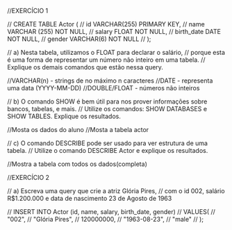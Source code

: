 

//EXERCÍCIO 1

// CREATE TABLE Actor (
//     id VARCHAR(255) PRIMARY KEY,
//     name VARCHAR (255) NOT NULL,
//     salary FLOAT NOT NULL,
//     birth_date DATE NOT NULL,
//     gender VARCHAR(6) NOT NULL
// );

// a) Nesta tabela, utilizamos o FLOAT para declarar o salário, 
// porque esta é uma forma de representar um número não inteiro em uma tabela. 
// Explique os demais comandos que estão nessa query.



//VARCHAR(n) - strings de no máximo n caracteres
//DATE - representa uma data (YYYY-MM-DD)
//DOUBLE/FLOAT - números não inteiros


// b) O comando SHOW é bem útil para nos prover informações sobre bancos, tabelas, e mais. 
// Utilize os comandos: SHOW DATABASES e SHOW TABLES. Explique os resultados.

//Mosta os dados do aluno
//Mosta a tabela actor


// c) O comando DESCRIBE pode ser usado para ver estrutura de uma tabela. 
// Utilize o comando  DESCRIBE Actor e explique os resultados.

//Mostra a tabela com todos os dados(completa) 



//EXERCÍCIO 2

// a) Escreva uma query que crie a atriz Glória Pires, 
// com o id 002, salário R$1.200.000 e data de nascimento 23 de Agosto de 1963


// INSERT INTO Actor (id, name, salary, birth_date, gender)
// VALUES(
//   "002", 
//   "Glória Pires",
//   120000000,
//   "1963-08-23", 
//   "male"
// );